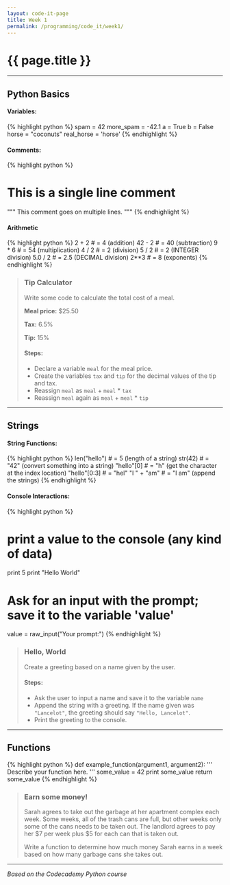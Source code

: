 ```yaml
---
layout: code-it-page
title: Week 1
permalink: /programming/code_it/week1/
---
```


# <i class="fa fa-code fa-fw fa-lg fa-left"></i>{{ page.title }}

---

## Python Basics

#### Variables:

{% highlight python %}
spam = 42
more_spam = -42.1
a = True
b = False
horse = "coconuts"
real_horse = 'horse'
{% endhighlight %}

#### Comments:

{% highlight python %}
# This is a single line comment
"""
This comment
goes on multiple lines.
"""
{% endhighlight %}

#### Arithmetic

{% highlight python %}
2 + 2    # = 4   (addition)
42 - 2   # = 40  (subtraction)
9 * 6    # = 54  (multiplication)
4 / 2    # = 2   (division)
5 / 2    # = 2   (INTEGER division)
5.0 / 2  # = 2.5 (DECIMAL division) 
2**3     # = 8   (exponents)
{% endhighlight %}

> ### <i class="fa fa-code fa-lg fa-left"></i>Tip Calculator
> 
> Write some code to calculate the total cost of a meal.
>
> **Meal price:** $25.50
>
> **Tax:** 6.5%
>
> **Tip:** 15%
>
> #### Steps:
>
> - Declare a variable `meal` for the meal price.
> - Create the variables `tax` and `tip` for the decimal values of the tip and tax.
> - Reassign `meal` as `meal` + `meal` * `tax`
> - Reassign `meal` again as `meal` + `meal` * `tip`

---

## Strings

#### String Functions:

{% highlight python %}
len("hello")  # = 5      (length of a string)
str(42)       # = "42"   (convert something into a string)
"hello"[0]    # = "h"    (get the character at the index location)
"hello"[0:3]  # = "hel"
"I " + "am"   # = "I am" (append the strings)
{% endhighlight %}

#### Console Interactions:

{% highlight python %}
# print a value to the console (any kind of data)
print 5
print "Hello World"
# Ask for an input with the prompt; save it to the variable 'value'
value = raw_input("Your prompt:")
{% endhighlight %}

> ### <i class="fa fa-code fa-lg fa-left"></i>Hello, World
>
> Create a greeting based on a name given by the user.
>
> #### Steps:
>
> - Ask the user to input a name and save it to the variable `name`
> - Append the string with a greeting. If the name given was `"Lancelot"`, the greeting should say `"Hello, Lancelot"`. 
> - Print the greeting to the console.

---

## Functions

{% highlight python %}
def example_function(argument1, argument2):
    '''
    Describe your function here.
    '''
    some_value = 42
    print some_value
    return some_value
{% endhighlight %}

> ### <i class="fa fa-code fa-lg fa-left"></i>Earn some money!
>
> Sarah agrees to take out the garbage at her apartment complex each week. Some weeks, all of the trash cans are full, but other weeks only some of the cans needs to be taken out. The landlord agrees to pay her $7 per week plus $5 for each can that is taken out.
>
> Write a function to determine how much money Sarah earns in a week based on how many garbage cans she takes out.

---

*Based on the Codecademy Python course*